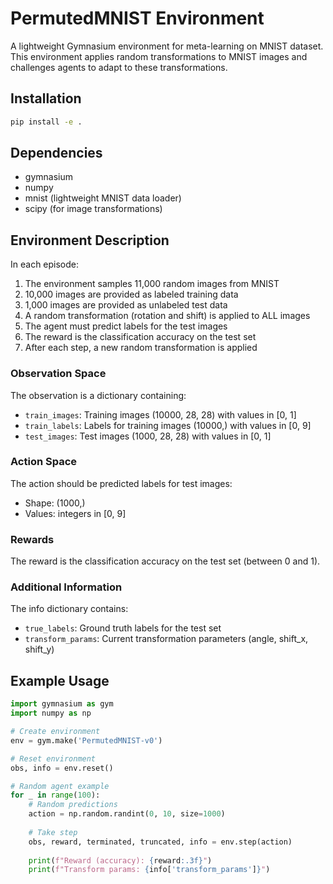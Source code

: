 # PermutedMNIST Environment

A lightweight Gymnasium environment for meta-learning on MNIST dataset. This environment applies random transformations to MNIST images and challenges agents to adapt to these transformations.

## Installation

```bash
pip install -e .
```

## Dependencies

- gymnasium
- numpy
- mnist (lightweight MNIST data loader)
- scipy (for image transformations)

## Environment Description

In each episode:

1. The environment samples 11,000 random images from MNIST
2. 10,000 images are provided as labeled training data
3. 1,000 images are provided as unlabeled test data
4. A random transformation (rotation and shift) is applied to ALL images
5. The agent must predict labels for the test images
6. The reward is the classification accuracy on the test set
7. After each step, a new random transformation is applied

### Observation Space

The observation is a dictionary containing:
- `train_images`: Training images (10000, 28, 28) with values in [0, 1]
- `train_labels`: Labels for training images (10000,) with values in [0, 9]
- `test_images`: Test images (1000, 28, 28) with values in [0, 1]

### Action Space

The action should be predicted labels for test images:
- Shape: (1000,)
- Values: integers in [0, 9]

### Rewards

The reward is the classification accuracy on the test set (between 0 and 1).

### Additional Information

The info dictionary contains:
- `true_labels`: Ground truth labels for the test set
- `transform_params`: Current transformation parameters (angle, shift_x, shift_y)

## Example Usage

```python
import gymnasium as gym
import numpy as np

# Create environment
env = gym.make('PermutedMNIST-v0')

# Reset environment
obs, info = env.reset()

# Random agent example
for _ in range(100):
    # Random predictions
    action = np.random.randint(0, 10, size=1000)
    
    # Take step
    obs, reward, terminated, truncated, info = env.step(action)
    
    print(f"Reward (accuracy): {reward:.3f}")
    print(f"Transform params: {info['transform_params']}")
```